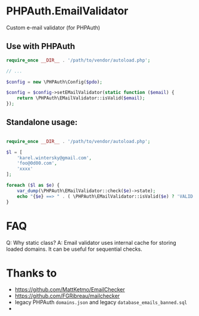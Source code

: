 # PHPAuth.EmailValidator

Custom e-mail validator (for PHPAuth)

## Use with PHPAuth

```php
require_once __DIR__ . '/path/to/vendor/autoload.php';

// ...

$config = new \PHPAuth\Config($pdo);

$config = $config->setEMailValidator(static function ($email) {
    return \PHPAuth\EMailValidator::isValid($email);
});
```

## Standalone usage:

```php

require_once __DIR__ . '/path/to/vendor/autoload.php';

$l = [
    'karel.wintersky@gmail.com',
    'foo@0d00.com',
    'xxxx'
];

foreach ($l as $e) {
    var_dump(\PHPAuth\EMailValidator::check($e)->state);
    echo "{$e} ==> " . ( \PHPAuth\EMailValidator::isValid($e) ? 'VALID' : 'INVALID' ) . PHP_EOL;
}

```

# FAQ

Q: Why static class? 
A: Email validator uses internal cache for storing loaded domains. It can be useful for sequential checks.

# Thanks to

- https://github.com/MattKetmo/EmailChecker 
- https://github.com/FGRibreau/mailchecker
- legacy PHPAuth `domains.json` and legacy `database_emails_banned.sql`
- 

